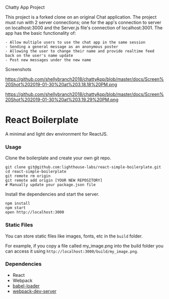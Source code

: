 Chatty App Project


This project is a forked clone on an original Chat application. The project must run with 2 server connections; one for the app's connection to server on localhost:3000 and the Server.js file's connection of localhost:3001. The app has the basic functionality of:
    
    - Allow multiple users to use the chat app in the same session
    - Sending a general message as an anonymous poster
    - Allowing the user to change their name and provide realtime feed back on the user's name update
    - Post new messages under the new name

Screenshots

https://github.com/shellybranch2018/chattyApp/blob/master/docs/Screen%20Shot%202019-01-30%20at%203.18.18%20PM.png

https://github.com/shellybranch2018/chattyApp/blob/master/docs/Screen%20Shot%202019-01-30%20at%203.19.29%20PM.png


React Boilerplate
=====================

A minimal and light dev environment for ReactJS.

### Usage

Clone the boilerplate and create your own git repo.

```
git clone git@github.com:lighthouse-labs/react-simple-boilerplate.git
cd react-simple-boilerplate
git remote rm origin
git remote add origin [YOUR NEW REPOSITORY]
# Manually update your package.json file
```

Install the dependencies and start the server.

```
npm install
npm start
open http://localhost:3000
```

### Static Files

You can store static files like images, fonts, etc in the `build` folder.

For example, if you copy a file called my_image.png into the build folder you can access it using `http://localhost:3000/build/my_image.png`.



### Dependencies

* React
* Webpack
* [babel-loader](https://github.com/babel/babel-loader)
* [webpack-dev-server](https://github.com/webpack/webpack-dev-server)
